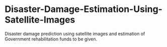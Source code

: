 # Disaster-Damage-Estimation-Using-Satellite-Images
Disaster damage prediction using satellite images and estimation of Government rehabilitation funds to be given.
